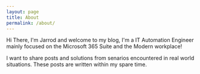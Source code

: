 ```yaml
---
layout: page
title: About
permalink: /about/
---
```


Hi There, I'm Jarrod and welcome to my blog, I'm a IT Automation Engineer mainly focused on the Microsoft 365 Suite and the Modern workplace!

I want to share posts and solutions from senarios encountered in real world situations. These posts are written within my spare time. 
